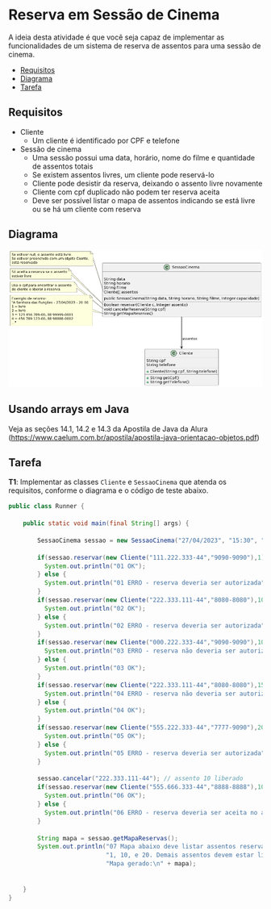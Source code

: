 # Reserva em Sessão de Cinema

A ideia desta atividade é que você seja capaz de implementar as funcionalidades de um sistema de reserva de assentos para uma sessão de cinema. 

- [Requisitos](#requisitos)
- [Diagrama](#diagrama)
- [Tarefa](#tarefa)

## Requisitos

- Cliente
  - Um cliente é identificado por CPF e telefone
- Sessão de cinema
  - Uma sessão possui uma data, horário, nome do filme e quantidade de assentos totais
  - Se existem assentos livres, um cliente pode reservá-lo
  - Cliente pode desistir da reserva, deixando o assento livre novamente
  - Cliente com cpf duplicado não podem ter reserva aceita
  - Deve ser possível listar o mapa de assentos indicando se está livre ou se há um cliente com reserva


## Diagrama
![Diagrama UML](reserva-sessao-cinema.png)

## Usando arrays em Java 

Veja as seções 14.1, 14.2 e 14.3 da Apostila de Java da Alura (https://www.caelum.com.br/apostila/apostila-java-orientacao-objetos.pdf)

## Tarefa

**T1**: Implementar as classes `Cliente` e `SessaoCinema` que atenda os requisitos, conforme o diagrama e o código de teste abaixo.

```java
public class Runner {

    public static void main(final String[] args) {

        SessaoCinema sessao = new SessaoCinema("27/04/2023", "15:30", "O Resgate do Programador Ryan",20);

        if(sessao.reservar(new Cliente("111.222.333-44","9090-9090"),1)){
          System.out.println("01 OK");
        } else {
          System.out.println("01 ERRO - reserva deveria ser autorizada");
        }
        if(sessao.reservar(new Cliente("222.333.111-44","8080-8080"),10)){
          System.out.println("02 OK");
        } else {
          System.out.println("02 ERRO - reserva deveria ser autorizada");
        }
        if(sessao.reservar(new Cliente("000.222.333-44","9090-9090"),10)){
          System.out.println("03 ERRO - reserva não deveria ser autorizada - assento ja reservado");
        } else {
          System.out.println("03 OK");
        }
        if(sessao.reservar(new Cliente("222.333.111-44","8080-8080"),15)){
          System.out.println("04 ERRO - reserva não deveria ser autorizada - cpf duplicado");
        } else {
          System.out.println("04 OK");
        }
        if(sessao.reservar(new Cliente("555.222.333-44","7777-9090"),20)){
          System.out.println("05 OK");
        } else {
          System.out.println("05 ERRO - reserva deveria ser autorizada");
        }
        
        sessao.cancelar("222.333.111-44"); // assento 10 liberado
        if(sessao.reservar(new Cliente("555.666.333-44","8888-8888"),10)){
          System.out.println("06 OK");
        } else {
          System.out.println("06 ERRO - reserva deveria ser aceita no assento livre");
        }

        String mapa = sessao.getMapaReservas();
        System.out.println("07 Mapa abaixo deve listar assentos reservados nas posicoes:\n" +
                           "1, 10, e 20. Demais assentos devem estar livres.\n"+
                           "Mapa gerado:\n" + mapa);
       

    }
}
```
